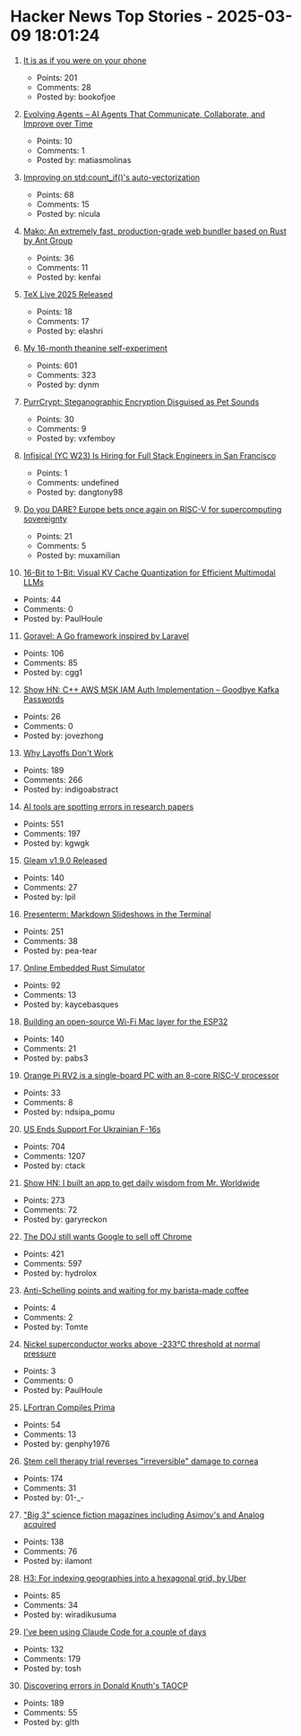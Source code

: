 # Hacker News Top Stories - 2025-03-09 18:01:24

1. [It is as if you were on your phone](http://pippinbarr.com/it-is-as-if-you-were-on-your-phone/info/)
   - Points: 201
   - Comments: 28
   - Posted by: bookofjoe

2. [Evolving Agents – AI Agents That Communicate, Collaborate, and Improve over Time](https://github.com/matiasmolinas/evolving-agents)
   - Points: 10
   - Comments: 1
   - Posted by: matiasmolinas

3. [Improving on std:count_if()'s auto-vectorization](https://nicula.xyz/2025/03/08/improving-stdcountif-vectorization.html)
   - Points: 68
   - Comments: 15
   - Posted by: nicula

4. [Mako: An extremely fast, production-grade web bundler based on Rust by Ant Group](https://makojs.dev/)
   - Points: 36
   - Comments: 11
   - Posted by: kenfai

5. [TeX Live 2025 Released](https://www.texastim.dev/tex-live-2025-iso-available-via-torrent/)
   - Points: 18
   - Comments: 17
   - Posted by: elashri

6. [My 16-month theanine self-experiment](https://dynomight.net/theanine/)
   - Points: 601
   - Comments: 323
   - Posted by: dynm

7. [PurrCrypt: Steganographic Encryption Disguised as Pet Sounds](https://github.com/vxfemboy/purrcrypt)
   - Points: 30
   - Comments: 9
   - Posted by: vxfemboy

8. [Infisical (YC W23) Is Hiring for Full Stack Engineers in San Francisco](https://www.ycombinator.com/companies/infisical/jobs/QqCs5fv-full-stack-engineer-sf)
   - Points: 1
   - Comments: undefined
   - Posted by: dangtony98

9. [Do you DARE? Europe bets once again on RISC-V for supercomputing sovereignty](https://www.theregister.com/2025/03/07/dare_europe_risc_v_project/)
   - Points: 21
   - Comments: 5
   - Posted by: muxamilian

10. [16-Bit to 1-Bit: Visual KV Cache Quantization for Efficient Multimodal LLMs](https://arxiv.org/abs/2502.14882)
   - Points: 44
   - Comments: 0
   - Posted by: PaulHoule

11. [Goravel: A Go framework inspired by Laravel](https://www.goravel.dev)
   - Points: 106
   - Comments: 85
   - Posted by: cgg1

12. [Show HN: C++ AWS MSK IAM Auth Implementation – Goodbye Kafka Passwords](https://github.com/timeplus-io/proton/blob/develop/src/IO/Kafka/AwsMskIamSigner.cpp)
   - Points: 26
   - Comments: 0
   - Posted by: jovezhong

13. [Why Layoffs Don't Work](https://thehustle.co/originals/why-layoffs-dont-work)
   - Points: 189
   - Comments: 266
   - Posted by: indigoabstract

14. [AI tools are spotting errors in research papers](https://www.nature.com/articles/d41586-025-00648-5)
   - Points: 551
   - Comments: 197
   - Posted by: kgwgk

15. [Gleam v1.9.0 Released](https://gleam.run/news/hello-echo-hello-git/)
   - Points: 140
   - Comments: 27
   - Posted by: lpil

16. [Presenterm: Markdown Slideshows in the Terminal](https://github.com/mfontanini/presenterm)
   - Points: 251
   - Comments: 38
   - Posted by: pea-tear

17. [Online Embedded Rust Simulator](https://wokwi.com/rust)
   - Points: 92
   - Comments: 13
   - Posted by: kaycebasques

18. [Building an open-source Wi-Fi Mac layer for the ESP32](https://esp32-open-mac.be)
   - Points: 140
   - Comments: 21
   - Posted by: pabs3

19. [Orange Pi RV2 is a single-board PC with an 8-core RISC-V processor](https://liliputing.com/orange-pi-rv2-is-a-single-board-pc-with-an-8-core-risc-v-processor/)
   - Points: 33
   - Comments: 8
   - Posted by: ndsipa_pomu

20. [US Ends Support For Ukrainian F-16s](https://ukrainetoday.org/us-ends-support-for-ukrainian-f-16s-but-french-mirages-will-be-salvation-forbes/)
   - Points: 704
   - Comments: 1207
   - Posted by: ctack

21. [Show HN: I built an app to get daily wisdom from Mr. Worldwide](https://daale.club/)
   - Points: 273
   - Comments: 72
   - Posted by: garyreckon

22. [The DOJ still wants Google to sell off Chrome](https://www.wired.com/story/the-doj-still-wants-google-to-divest-chrome/)
   - Points: 421
   - Comments: 597
   - Posted by: hydrolox

23. [Anti-Schelling points and waiting for my barista-made coffee](https://interconnected.org/home/2025/03/07/schelling)
   - Points: 4
   - Comments: 2
   - Posted by: Tomte

24. [Nickel superconductor works above -233°C threshold at normal pressure](https://phys.org/news/2025-02-nickel-superconductor-233c-threshold-pressure.html)
   - Points: 3
   - Comments: 0
   - Posted by: PaulHoule

25. [LFortran Compiles Prima](https://lfortran.org/blog/2025/03/lfortran-compiles-prima/)
   - Points: 54
   - Comments: 13
   - Posted by: genphy1976

26. [Stem cell therapy trial reverses "irreversible" damage to cornea](https://newatlas.com/biology/stem-cell-therapy-reverses-irreversible-damage-cornea/)
   - Points: 174
   - Comments: 31
   - Posted by: 01-_-

27. ["Big 3" science fiction magazines including Asimov's and Analog acquired](https://jasonsanford.substack.com/p/genre-grapevine-for-last-half-of)
   - Points: 138
   - Comments: 76
   - Posted by: ilamont

28. [H3: For indexing geographies into a hexagonal grid, by Uber](https://h3geo.org/)
   - Points: 85
   - Comments: 34
   - Posted by: wiradikusuma

29. [I've been using Claude Code for a couple of days](https://twitter.com/Steve_Yegge/status/1898674257808515242)
   - Points: 132
   - Comments: 179
   - Posted by: tosh

30. [Discovering errors in Donald Knuth's TAOCP](https://glthr.com/discovering-errors-in-donald-knuths-taocp)
   - Points: 189
   - Comments: 55
   - Posted by: glth


